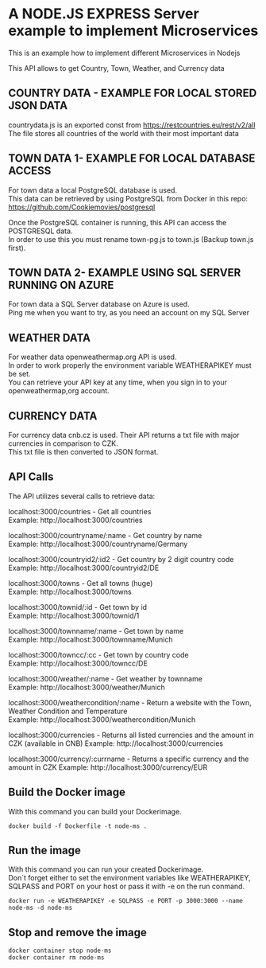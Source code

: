 # A NODE.JS EXPRESS Server example to implement Microservices

This is an example how to implement different Microservices in Nodejs  

This API allows to get Country, Town, Weather, and Currency data  

## COUNTRY DATA - EXAMPLE FOR LOCAL STORED JSON DATA
countrydata.js is an exported const from https://restcountries.eu/rest/v2/all  
The file stores all countries of the world with their most important data  

## TOWN DATA  1- EXAMPLE FOR LOCAL DATABASE ACCESS
For town data a local PostgreSQL database is used.  
This data can be retrieved by using PostgreSQL from Docker in this repo:  
https://github.com/Cookiemovies/postgresql  

Once the PostgreSQL container is running, this API can access the POSTGRESQL data.  
In order to use this you must rename town-pg.js to town.js (Backup town.js first).  

## TOWN DATA  2- EXAMPLE USING SQL SERVER RUNNING ON AZURE
For town data a SQL Server database on Azure is used.  
Ping me when you want to try, as you need an account on my SQL Server

## WEATHER DATA  
For weather data openweathermap.org API is used.  
In order to work properly the environment variable WEATHERAPIKEY must be set.   
You can retrieve your API key at any time, when you sign in to your openweathermap,org account.    

## CURRENCY DATA  
For currency data cnb.cz is used. Their API returns a txt file with major currencies in comparison to CZK.   
This txt file is then converted to JSON format.

## API Calls

The API utilizes several calls to retrieve data:  

localhost:3000/countries            -   Get all countries  
Example: http://localhost:3000/countries  

localhost:3000/countryname/:name    -   Get country by name  
Example: http://localhost:3000/countryname/Germany  

localhost:3000/countryid2/:id2      -   Get country by 2 digit country code  
Example: http://localhost:3000/countryid2/DE  

localhost:3000/towns                -   Get all towns (huge)  
Example: http://localhost:3000/towns  

localhost:3000/townid/:id           -   Get town by id  
Example: http://localhost:3000/townid/1   

localhost:3000/townname/:name       -   Get town by name  
Example: http://localhost:3000/townname/Munich   

localhost:3000/towncc/:cc           -   Get town by country code  
Example: http://localhost:3000/towncc/DE   

localhost:3000/weather/:name        -   Get weather by townname  
Example: http://localhost:3000/weather/Munich   

localhost:3000/weathercondition/:name  - Return a website with the Town, Weather Condition and Temperature  
Example: http://localhost:3000/weathercondition/Munich   

localhost:3000/currencies              - Returns all listed currencies and the amount in CZK (available in CNB)
Example: http://localhost:3000/currencies   

localhost:3000/currency/:currname  - Returns a specific currency and the amount in CZK
Example: http://localhost:3000/currency/EUR   

## Build the Docker image

With this command you can build your Dockerimage.  
```
docker build -f Dockerfile -t node-ms .
```
## Run the image

With this command you can run your created Dockerimage.  
Don´t forget either to set the environment variables like WEATHERAPIKEY, SQLPASS and PORT on your host or pass it with -e on the run conmand.  
```
docker run -e WEATHERAPIKEY -e SQLPASS -e PORT -p 3000:3000 --name node-ms -d node-ms
```
    
## Stop and remove the image

```
docker container stop node-ms
docker container rm node-ms

```
